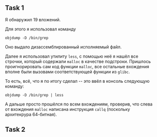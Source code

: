 ## Task 1

Я обнаружил 19 вложений. 

Для этого я использовал команду 

```
objdump -D /bin/grep
```
Оно выдало дизассемблированный исполняемый файл.

Далее я использовал утилиту `less`, с помощью неё я нашёл все строчки, который содержали `malloc` в качестве подстроки. Пришлось проигнорировать сам код функции `malloc`, все остальные вхождения вполне были вызовами соответствующей функции из `glibc`.

То есть, всё, что я по итогу сделал -- это ввёл в консоль следующую команду:

```
objdump -D /bin/grep | less
```
А дальше просто прошёлся по всем вхождениям, проверив, что слева от вхождения `malloc` написана инструкция `callq` (поскольку архитекрура 64-битная).

## Task 2
